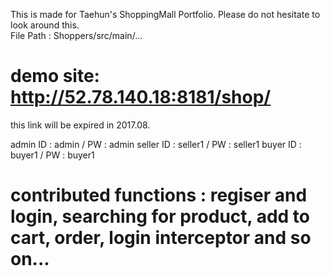 This is made for Taehun's ShoppingMall Portfolio.
Please do not hesitate to look around this.    
File Path : Shoppers/src/main/...

# demo site: http://52.78.140.18:8181/shop/ 
this link will be expired in 2017.08.

admin ID : admin / PW : admin
seller ID : seller1 / PW : seller1
buyer ID : buyer1 / PW : buyer1

# contributed functions : regiser and login, searching for product, add to cart, order, login interceptor and so on...


